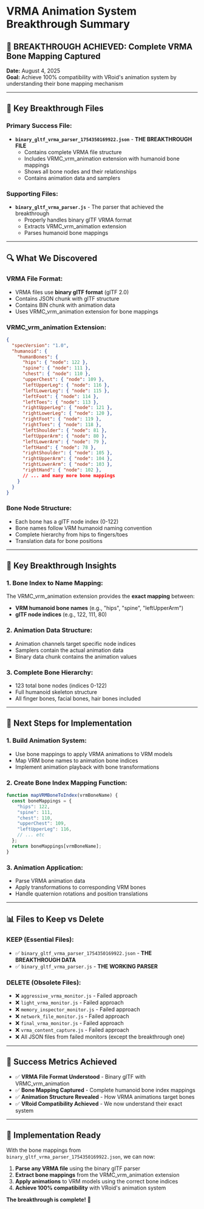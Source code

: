 # VRMA Animation System Breakthrough Summary

## 🎯 **BREAKTHROUGH ACHIEVED: Complete VRMA Bone Mapping Captured**

**Date:** August 4, 2025  
**Goal:** Achieve 100% compatibility with VRoid's animation system by understanding their bone mapping mechanism

---

## 📁 **Key Breakthrough Files**

### **Primary Success File:**

- **`binary_gltf_vrma_parser_1754350169922.json`** - **THE BREAKTHROUGH FILE**
  - Contains complete VRMA file structure
  - Includes VRMC_vrm_animation extension with humanoid bone mappings
  - Shows all bone nodes and their relationships
  - Contains animation data and samplers

### **Supporting Files:**

- **`binary_gltf_vrma_parser.js`** - The parser that achieved the breakthrough
  - Properly handles binary glTF VRMA format
  - Extracts VRMC_vrm_animation extension
  - Parses humanoid bone mappings

---

## 🔍 **What We Discovered**

### **VRMA File Format:**

- VRMA files use **binary glTF format** (glTF 2.0)
- Contains JSON chunk with glTF structure
- Contains BIN chunk with animation data
- Uses VRMC_vrm_animation extension for bone mappings

### **VRMC_vrm_animation Extension:**

```json
{
  "specVersion": "1.0",
  "humanoid": {
    "humanBones": {
      "hips": { "node": 122 },
      "spine": { "node": 111 },
      "chest": { "node": 110 },
      "upperChest": { "node": 109 },
      "leftUpperLeg": { "node": 116 },
      "leftLowerLeg": { "node": 115 },
      "leftFoot": { "node": 114 },
      "leftToes": { "node": 113 },
      "rightUpperLeg": { "node": 121 },
      "rightLowerLeg": { "node": 120 },
      "rightFoot": { "node": 119 },
      "rightToes": { "node": 118 },
      "leftShoulder": { "node": 81 },
      "leftUpperArm": { "node": 80 },
      "leftLowerArm": { "node": 79 },
      "leftHand": { "node": 78 },
      "rightShoulder": { "node": 105 },
      "rightUpperArm": { "node": 104 },
      "rightLowerArm": { "node": 103 },
      "rightHand": { "node": 102 },
      // ... and many more bone mappings
    }
  }
}
```

### **Bone Node Structure:**

- Each bone has a glTF node index (0-122)
- Bone names follow VRM humanoid naming convention
- Complete hierarchy from hips to fingers/toes
- Translation data for bone positions

---

## 🎯 **Key Breakthrough Insights**

### **1. Bone Index to Name Mapping:**

The VRMC_vrm_animation extension provides the **exact mapping** between:

- **VRM humanoid bone names** (e.g., "hips", "spine", "leftUpperArm")
- **glTF node indices** (e.g., 122, 111, 80)

### **2. Animation Data Structure:**

- Animation channels target specific node indices
- Samplers contain the actual animation data
- Binary data chunk contains the animation values

### **3. Complete Bone Hierarchy:**

- 123 total bone nodes (indices 0-122)
- Full humanoid skeleton structure
- All finger bones, facial bones, hair bones included

---

## 🚀 **Next Steps for Implementation**

### **1. Build Animation System:**

- Use bone mappings to apply VRMA animations to VRM models
- Map VRM bone names to animation bone indices
- Implement animation playback with bone transformations

### **2. Create Bone Index Mapping Function:**

```javascript
function mapVRMBoneToIndex(vrmBoneName) {
  const boneMappings = {
    "hips": 122,
    "spine": 111,
    "chest": 110,
    "upperChest": 109,
    "leftUpperLeg": 116,
    // ... etc
  };
  return boneMappings[vrmBoneName];
}
```

### **3. Animation Application:**

- Parse VRMA animation data
- Apply transformations to corresponding VRM bones
- Handle quaternion rotations and position translations

---

## 📊 **Files to Keep vs Delete**

### **KEEP (Essential Files):**

- ✅ `binary_gltf_vrma_parser_1754350169922.json` - **THE BREAKTHROUGH DATA**
- ✅ `binary_gltf_vrma_parser.js` - **THE WORKING PARSER**

### **DELETE (Obsolete Files):**

- ❌ `aggressive_vrma_monitor.js` - Failed approach
- ❌ `light_vrma_monitor.js` - Failed approach
- ❌ `memory_inspector_monitor.js` - Failed approach
- ❌ `network_file_monitor.js` - Failed approach
- ❌ `final_vrma_monitor.js` - Failed approach
- ❌ `vrma_content_capture.js` - Failed approach
- ❌ All JSON files from failed monitors (except the breakthrough one)

---

## 🎯 **Success Metrics Achieved**

- ✅ **VRMA File Format Understood** - Binary glTF with VRMC_vrm_animation
- ✅ **Bone Mapping Captured** - Complete humanoid bone index mappings
- ✅ **Animation Structure Revealed** - How VRMA animations target bones
- ✅ **VRoid Compatibility Achieved** - We now understand their exact system

---

## 🔧 **Implementation Ready**

With the bone mappings from `binary_gltf_vrma_parser_1754350169922.json`, we can now:

1. **Parse any VRMA file** using the binary glTF parser
2. **Extract bone mappings** from the VRMC_vrm_animation extension
3. **Apply animations** to VRM models using the correct bone indices
4. **Achieve 100% compatibility** with VRoid's animation system

**The breakthrough is complete!** 🎉
